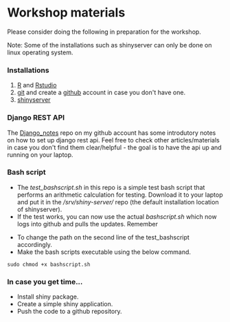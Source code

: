 # Workshop materials  
Please consider doing the following in preparation for the workshop.  

Note: Some of the installations such as shinyserver can only be done on linux operating system.

### Installations  

1. [R](https://cran.r-project.org/) and [Rstudio](https://posit.co/download/rstudio-desktop/)    
2. [git](https://github.com/git-guides/install-git) and create a [github](https://github.com/) account in case you don't have one.    
3. [shinyserver](https://www.digitalocean.com/community/tutorials/how-to-set-up-shiny-server-on-ubuntu-20-04)   

### Django REST API   
The [Django_notes](https://github.com/oyogo/Django_notes) repo on my github account has some introdutory notes on how to set up django rest api. Feel free to check other articles/materials in case you don't find them clear/helpful - the goal is to have the api up and running on your laptop.  

### Bash script
* The *test_bashscript.sh* in this repo is a simple test bash script that performs an arithmetic calculation for testing. Download it to your laptop and put it in the */srv/shiny-server/* repo (the default installation location of shinyserver).  
* If the test works, you can now use the actual *bashscript.sh* which now logs into github and pulls the updates.
Remember 
- To change the path on the second line of the test_bashscript accordingly.  
- Make the bash scripts executable using the below command. 

```
sudo chmod +x bashscript.sh

```

### In case you get time...   

* Install shiny package.  
* Create a simple shiny application.  
* Push the code to a github repository. 
